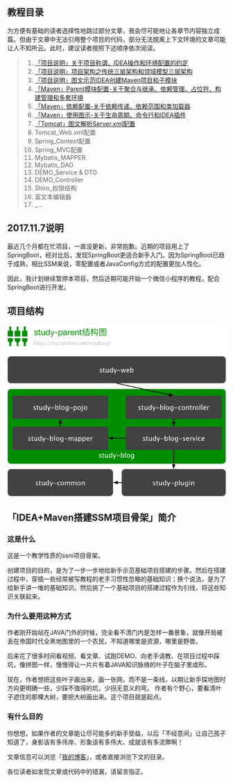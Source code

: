 ## 教程目录
为方便有基础的读者选择性地跳过部分文章，我会尽可能地让各章节内容独立成篇。但由于文章中无法引用整个项目的代码，部分无法脱离上下文环境的文章可能让人不知所云。此时，建议读者按照下述顺序依次阅读。
> 1. [「项目说明」关于项目称谓、IDEA操作和环境配置的约定](https://my.oschina.net/mzdbxqh/blog/837913)
> 1. [「项目说明」项目架构之传统三层架构和领域模型三层架构
](https://my.oschina.net/mzdbxqh/blog/865046)
> 1. [「项目说明」图文示范IDEA创建Maven项目和子模块](https://my.oschina.net/mzdbxqh/blog/845979)
> 1. [「Maven」Parent模块配置-关于聚合与继承、依赖管理、占位符、构建管理和多套环境](https://my.oschina.net/mzdbxqh/blog/846018)
> 1. [「Maven」依赖配置-关于依赖传递、依赖范围和类加载器](https://my.oschina.net/mzdbxqh/blog/847313)
> 1. [「Maven」使用图示-关于生命周期、命令行和IDEA插件](https://my.oschina.net/mzdbxqh/blog/849040)
> 1. [「Tomcat」图文解析Server.xml配置](https://my.oschina.net/mzdbxqh/blog/868011)
> 1. Tomcat_Web.xml配置
> 1. Spring_Context配置
> 1. Spring_MVC配置
> 1. Mybatis_MAPPER
> 1. Mybatis_DAO
> 1. DEMO_Service & DTO
> 1. DEMO_Controller
> 1. Shiro_权限结构
> 1. 富文本编辑器
> 1. _...

## 2017.11.7说明
最近几个月都在忙项目，一直没更新，非常抱歉。近期的项目用上了SpringBoot，经对比后，发现SpringBoot更适合新手入门。因为SpringBoot已趋于成熟，相比SSM来说，零配置或者JavaConfig方式的配置更加人性化。

因此，我计划继续暂停本项目，然后近期可能开始一个微信小程序的教程，配合SpringBoot进行开发。


## 项目结构
![项目结构](/doc/structure.png)

## 「IDEA+Maven搭建SSM项目骨架」简介
### 这是什么

这是一个教学性质的ssm项目骨架。

创建项目的目的，是为了一步一步地给新手示范基础项目搭建的步骤。然后在搭建过程中，穿插一些经常被写教程的老手习惯性忽略的基础知识；换个说法，是为了给新手讲一堆的基础知识。然后挑了一个基础项目的搭建过程作为引线，将这些知识关联起来。

### 为什么要用这种方式

作者刚开始站在JAVA门外的时候，完全看不清门内是怎样一番景象，就像开局被丢在帝国时代全黑地图里的一个农民，不知道哪里是资源，哪里是野兽。

后来花了很多时间看视频、看文章、试跑DEMO、向老手请教、在项目过程中踩坑，像拼图一样，慢慢得让一片片有着JAVA知识脉络的叶子在脑子里成形。

现在，作者想把这些叶子画出来，画一张网，而不是一条线，以期让新手探地图时方向更明确一些，少踩不值得的坑，少拐无意义的弯。
作者有个野心，要看清叶子遮住的那棵大树，要把大树画出来。这个项目就是起点。

### 有什么目的

你想想，如果作者的文章能让尽可能多的新手受益，以后「不经意间」让自己孩子知道了，身影该有多伟岸、形象该有多伟大、成就该有多流弊啊！

文章信息可以浏览「[我的博客](https://my.oschina.net/mzdbxqh)」，或者直接浏览下文的目录。

各位读者如发现文章或代码中的错漏，请留言指正。






